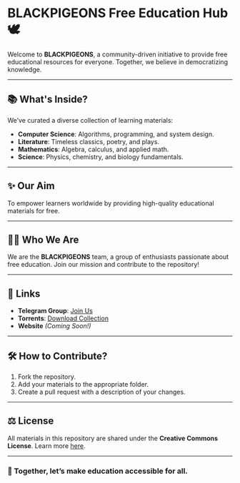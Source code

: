 # BLACKPIGEONS Free Education Hub 🕊️

Welcome to **BLACKPIGEONS**, a community-driven initiative to provide free educational resources for everyone. Together, we believe in democratizing knowledge.

---

## 📚 What's Inside?
We’ve curated a diverse collection of learning materials:
- **Computer Science**: Algorithms, programming, and system design.
- **Literature**: Timeless classics, poetry, and plays.
- **Mathematics**: Algebra, calculus, and applied math.
- **Science**: Physics, chemistry, and biology fundamentals.

---

## ✨ Our Aim
To empower learners worldwide by providing high-quality educational materials for free.

---

## 🙋‍♂️ Who We Are
We are the **BLACKPIGEONS** team, a group of enthusiasts passionate about free education. Join our mission and contribute to the repository!

---

## 🔗 Links
- **Telegram Group**: [Join Us](https://t.me/your-group-link)
- **Torrents**: [Download Collection](https://your-torrent-link)
- **Website** *(Coming Soon!)*

---

## 🛠 How to Contribute?
1. Fork the repository.
2. Add your materials to the appropriate folder.
3. Create a pull request with a description of your changes.

---

## ⚖️ License
All materials in this repository are shared under the **Creative Commons License**. Learn more [here](https://creativecommons.org/licenses/).

---

### 🚀 Together, let’s make education accessible for all.
